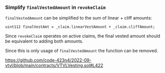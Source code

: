 ### Simplify `finalVestedAmount` in `revokeClaim`

`finalVestedAmount` can be simplified to the sum of linear + cliff amounts:

```
uint112 finalVestAmt = _claim.linearVestAmount + _claim.cliffAmount;
```

Since `revokeClaim` operates on active claims, the final vested amount should be equivalent to adding both amounts. 

Since this is only usage of `finalVestedAmount` the function can be removed.

https://github.com/code-423n4/2022-09-vtvl/blob/main/contracts/VTVLVesting.sol#L422